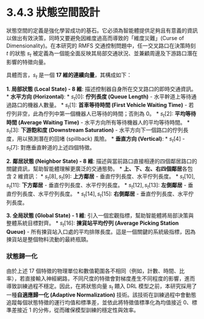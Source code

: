 # 3.4.3 狀態空間設計

狀態空間的定義是強化學習成功的基石。它必須為智能體提供足夠且有意義的資訊以做出有效決策，同時又要避免因維度過高而導致的「維度災難」(Curse of Dimensionality)。在本研究的 RMFS 交通控制問題中，任一交叉路口在決策時刻 $t$ 的狀態 $s_t$ 被定義為一個能全面反映其局部交通狀況、並兼顧周邊及下游路口潛在影響的特徵向量。

具體而言，$s_t$ 是一個 **17 維的連續向量**，其構成如下：

**1. 局部狀態 (Local State) - 8 維**: 描述控制器自身所在交叉路口的即時交通資訊。
    *   **水平方向 (Horizontal)**:
        *   $s_t[0]$: **佇列長度 (Queue Length)** - 水平幹道上等待通過路口的機器人數量。
        *   $s_t[1]$: **首車等待時間 (First Vehicle Waiting Time)** - 若佇列非空，此為佇列中第一個機器人已等待的時間；否則為 0。
        *   $s_t[2]$: **平均等待時間 (Average Waiting Time)** - 水平方向所有等待機器人的平均等待時間。
        *   $s_t[3]$: **下游飽和度 (Downstream Saturation)** - 水平方向下一個路口的佇列長度，用以預測潛在的回堵 (spillback) 風險。
    *   **垂直方向 (Vertical)**:
        *   $s_t[4]$ - $s_t[7]$: 對應垂直幹道的上述四個特徵。

**2. 鄰居狀態 (Neighbor State) - 8 維**: 描述與當前路口直接相連的四個鄰居路口的關鍵資訊，幫助智能體理解更廣泛的交通態勢。
    *   **上、下、左、右四個鄰居**各包含 2 維資訊：
        *   $s_t[8], s_t[9]$: **上方鄰居** - 垂直佇列長度、水平佇列長度。
        *   $s_t[10], s_t[11]$: **下方鄰居** - 垂直佇列長度、水平佇列長度。
        *   $s_t[12], s_t[13]$: **左側鄰居** - 垂直佇列長度、水平佇列長度。
        *   $s_t[14], s_t[15]$: **右側鄰居** - 垂直佇列長度、水平佇列長度。

**3. 全局狀態 (Global State) - 1 維**: 引入一個宏觀指標，幫助智能體將局部決策與整體系統目標對齊。
    *   $s_t[16]$: **揀貨站平均佇列 (Average Picking Station Queue)** - 所有揀貨站入口處的平均排隊長度。這是一個關鍵的系統級指標，因為揀貨站是整個物料流動的最終瓶頸。

### 狀態歸一化

由於上述 17 個特徵的物理單位和數值範圍各不相同（例如，計數、時間、比率），若直接輸入神經網路，不同尺度的特徵會對梯度產生不同程度的影響，進而導致訓練過程不穩定。因此，在將狀態向量 $s_t$ 饋入 DRL 模型之前，本研究採用了一種**自適應歸一化 (Adaptive Normalization)** 技術。該技術在訓練過程中會動態追蹤每個狀態特徵的運行均值和標準差，並依此將特徵值標準化為均值接近 0、標準差接近 1 的分佈，從而確保模型訓練的穩定性與效率。 